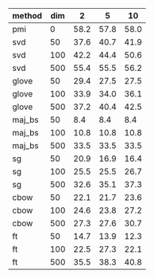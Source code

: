 |method|dim|  2 |  5 | 10 |
|------|---|----|----|----|
|  pmi | 0 |58.2|57.8|58.0|
|  svd | 50|37.6|40.7|41.9|
|  svd |100|42.2|44.4|50.6|
|  svd |500|55.4|55.5|56.2|
| glove| 50|29.4|27.5|27.5|
| glove|100|33.9|34.0|36.1|
| glove|500|37.2|40.4|42.5|
|maj_bs| 50| 8.4| 8.4| 8.4|
|maj_bs|100|10.8|10.8|10.8|
|maj_bs|500|33.5|33.5|33.5|
|  sg  | 50|20.9|16.9|16.4|
|  sg  |100|25.5|25.5|26.7|
|  sg  |500|32.6|35.1|37.3|
| cbow | 50|22.1|21.7|23.6|
| cbow |100|24.6|23.8|27.2|
| cbow |500|27.3|27.6|30.7|
|  ft  | 50|14.7|13.9|12.3|
|  ft  |100|22.5|27.3|22.1|
|  ft  |500|35.5|38.3|40.8|
